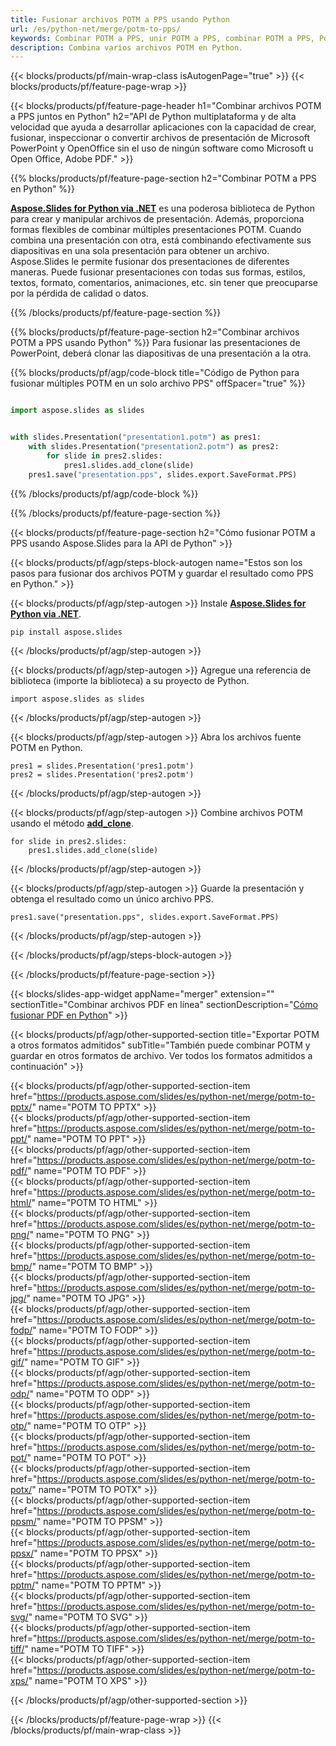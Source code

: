 ```yaml
---
title: Fusionar archivos POTM a PPS usando Python
url: /es/python-net/merge/potm-to-pps/
keywords: Combinar POTM a PPS, unir POTM a PPS, combinar POTM a PPS, PowerPoint, Presentation, PPS, Python, Aspose
description: Combina varios archivos POTM en Python.
---
```


{{< blocks/products/pf/main-wrap-class isAutogenPage="true" >}}
{{< blocks/products/pf/feature-page-wrap >}}

{{< blocks/products/pf/feature-page-header h1="Combinar archivos POTM a PPS juntos en Python" h2="API de Python multiplataforma y de alta velocidad que ayuda a desarrollar aplicaciones con la capacidad de crear, fusionar, inspeccionar o convertir archivos de presentación de Microsoft PowerPoint y OpenOffice sin el uso de ningún software como Microsoft u Open Office, Adobe PDF." >}}

{{% blocks/products/pf/feature-page-section h2="Combinar POTM a PPS en Python" %}}

[**Aspose.Slides for Python via .NET**](https://products.aspose.com/slides/es/python-net/) es una poderosa biblioteca de Python para crear y manipular archivos de presentación. Además, proporciona formas flexibles de combinar múltiples presentaciones POTM. Cuando combina una presentación con otra, está combinando efectivamente sus diapositivas en una sola presentación para obtener un archivo. Aspose.Slides le permite fusionar dos presentaciones de diferentes maneras. Puede fusionar presentaciones con todas sus formas, estilos, textos, formato, comentarios, animaciones, etc. sin tener que preocuparse por la pérdida de calidad o datos.

{{% /blocks/products/pf/feature-page-section %}}

{{% blocks/products/pf/feature-page-section  h2="Combinar archivos POTM a PPS usando Python" %}}
Para fusionar las presentaciones de PowerPoint, deberá clonar las diapositivas de una presentación a la otra.

{{% blocks/products/pf/agp/code-block title="Código de Python para fusionar múltiples POTM en un solo archivo PPS" offSpacer="true" %}}

```python

import aspose.slides as slides


with slides.Presentation("presentation1.potm") as pres1:
    with slides.Presentation("presentation2.potm") as pres2:
        for slide in pres2.slides:
            pres1.slides.add_clone(slide)
    pres1.save("presentation.pps", slides.export.SaveFormat.PPS)
```


{{% /blocks/products/pf/agp/code-block %}}

{{% /blocks/products/pf/feature-page-section %}}

{{< blocks/products/pf/feature-page-section  h2="Cómo fusionar POTM a PPS usando Aspose.Slides para la API de Python" >}}

{{< blocks/products/pf/agp/steps-block-autogen name="Estos son los pasos para fusionar dos archivos POTM y guardar el resultado como PPS en Python." >}}

{{< blocks/products/pf/agp/step-autogen >}}
Instale [**Aspose.Slides for Python via .NET**](https://products.aspose.com/slides/es/python-net/).
```
pip install aspose.slides
```
{{< /blocks/products/pf/agp/step-autogen >}}

{{< blocks/products/pf/agp/step-autogen >}}
Agregue una referencia de biblioteca (importe la biblioteca) a su proyecto de Python.
```
import aspose.slides as slides
```
{{< /blocks/products/pf/agp/step-autogen >}}

{{< blocks/products/pf/agp/step-autogen >}}
Abra los archivos fuente POTM en Python.
```
pres1 = slides.Presentation('pres1.potm')
pres2 = slides.Presentation('pres2.potm')
```
{{< /blocks/products/pf/agp/step-autogen >}}

{{< blocks/products/pf/agp/step-autogen >}}
Combine archivos POTM usando el método [**add_clone**](https://reference.aspose.com/slides/python-net/aspose.slides/islidecollection/#methods).
```
for slide in pres2.slides:
    pres1.slides.add_clone(slide)
```
{{< /blocks/products/pf/agp/step-autogen >}}

{{< blocks/products/pf/agp/step-autogen >}}
Guarde la presentación y obtenga el resultado como un único archivo PPS.
```
pres1.save("presentation.pps", slides.export.SaveFormat.PPS)
```

{{< /blocks/products/pf/agp/step-autogen >}}

{{< /blocks/products/pf/agp/steps-block-autogen >}}

{{< /blocks/products/pf/feature-page-section >}}

{{< blocks/slides-app-widget  appName="merger" extension="" sectionTitle="Combinar archivos PDF en línea" sectionDescription="[Cómo fusionar PDF en Python](https://products.aspose.com/slides/es/python-net/merge/pdf/)" >}}

{{< blocks/products/pf/agp/other-supported-section title="Exportar POTM a otros formatos admitidos" subTitle="También puede combinar POTM y guardar en otros formatos de archivo. Ver todos los formatos admitidos a continuación" >}}

{{< blocks/products/pf/agp/other-supported-section-item href="https://products.aspose.com/slides/es/python-net/merge/potm-to-pptx/" name="POTM TO PPTX" >}}  
{{< blocks/products/pf/agp/other-supported-section-item href="https://products.aspose.com/slides/es/python-net/merge/potm-to-ppt/" name="POTM TO PPT" >}}  
{{< blocks/products/pf/agp/other-supported-section-item href="https://products.aspose.com/slides/es/python-net/merge/potm-to-pdf/" name="POTM TO PDF" >}}  
{{< blocks/products/pf/agp/other-supported-section-item href="https://products.aspose.com/slides/es/python-net/merge/potm-to-html/" name="POTM TO HTML" >}}  
{{< blocks/products/pf/agp/other-supported-section-item href="https://products.aspose.com/slides/es/python-net/merge/potm-to-png/" name="POTM TO PNG" >}}  
{{< blocks/products/pf/agp/other-supported-section-item href="https://products.aspose.com/slides/es/python-net/merge/potm-to-bmp/" name="POTM TO BMP" >}}  
{{< blocks/products/pf/agp/other-supported-section-item href="https://products.aspose.com/slides/es/python-net/merge/potm-to-jpg/" name="POTM TO JPG" >}}  
{{< blocks/products/pf/agp/other-supported-section-item href="https://products.aspose.com/slides/es/python-net/merge/potm-to-fodp/" name="POTM TO FODP" >}}  
{{< blocks/products/pf/agp/other-supported-section-item href="https://products.aspose.com/slides/es/python-net/merge/potm-to-gif/" name="POTM TO GIF" >}}  
{{< blocks/products/pf/agp/other-supported-section-item href="https://products.aspose.com/slides/es/python-net/merge/potm-to-odp/" name="POTM TO ODP" >}}  
{{< blocks/products/pf/agp/other-supported-section-item href="https://products.aspose.com/slides/es/python-net/merge/potm-to-otp/" name="POTM TO OTP" >}}  
{{< blocks/products/pf/agp/other-supported-section-item href="https://products.aspose.com/slides/es/python-net/merge/potm-to-pot/" name="POTM TO POT" >}}  
{{< blocks/products/pf/agp/other-supported-section-item href="https://products.aspose.com/slides/es/python-net/merge/potm-to-potx/" name="POTM TO POTX" >}}  
{{< blocks/products/pf/agp/other-supported-section-item href="https://products.aspose.com/slides/es/python-net/merge/potm-to-ppsm/" name="POTM TO PPSM" >}}  
{{< blocks/products/pf/agp/other-supported-section-item href="https://products.aspose.com/slides/es/python-net/merge/potm-to-ppsx/" name="POTM TO PPSX" >}}  
{{< blocks/products/pf/agp/other-supported-section-item href="https://products.aspose.com/slides/es/python-net/merge/potm-to-pptm/" name="POTM TO PPTM" >}}  
{{< blocks/products/pf/agp/other-supported-section-item href="https://products.aspose.com/slides/es/python-net/merge/potm-to-svg/" name="POTM TO SVG" >}}  
{{< blocks/products/pf/agp/other-supported-section-item href="https://products.aspose.com/slides/es/python-net/merge/potm-to-tiff/" name="POTM TO TIFF" >}}  
{{< blocks/products/pf/agp/other-supported-section-item href="https://products.aspose.com/slides/es/python-net/merge/potm-to-xps/" name="POTM TO XPS" >}}  


{{< /blocks/products/pf/agp/other-supported-section >}}

{{< /blocks/products/pf/feature-page-wrap >}}
{{< /blocks/products/pf/main-wrap-class >}}